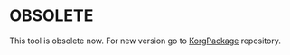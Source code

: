 # OBSOLETE
This tool is obsolete now. For new version go to [KorgPackage](https://github.com/Polprzewodnikowy/KorgPackage) repository.
